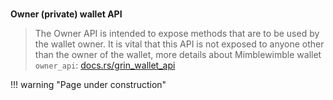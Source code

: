 #
**Owner (private) wallet API** 

>The Owner API is intended to expose methods that are to be used 
>by the wallet owner. It is vital that this API is not exposed 
>to anyone other than the owner of the wallet, more details about Mimblewimble wallet `owner_api`: 
[docs.rs/grin_wallet_api](https://docs.epic-radar.com/epic_wallet_api/trait.OwnerRpc.html)


!!! warning "Page under construction"